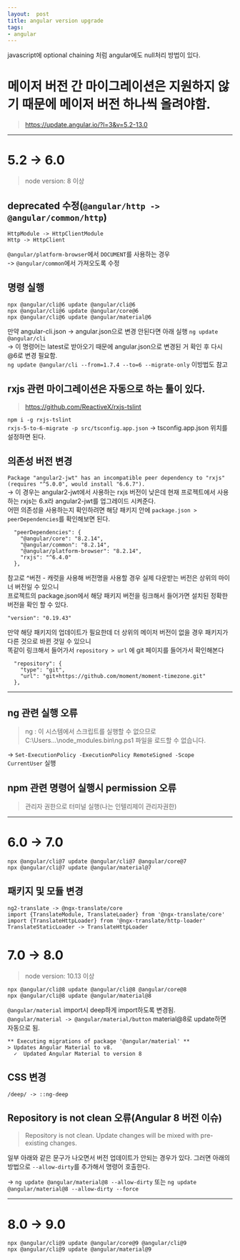 ```yaml
---
layout:  post
title: angular version upgrade
tags:
- angular
---
```


javascript에 optional chaining 처럼 angular에도 null처리 방법이 있다.

# 메이저 버전 간 마이그레이션은 지원하지 않기 때문에 메이저 버전 하나씩 올려야함.
> https://update.angular.io/?l=3&v=5.2-13.0
---

# 5.2 -> 6.0
> node version: 8 이상

## deprecated 수정(`@angular/http -> @angular/common/http`)

`HttpModule -> HttpClientModule`  
`Http -> HttpClient`  

`@angular/platform-browser`에서 `DOCUMENT`를 사용하는 경우  
-> `@angular/common`에서 가져오도록 수정

## 명령 실행
```
npx @angular/cli@6 update @angular/cli@6
npx @angular/cli@6 update @angular/core@6  
npx @angular/cli@6 update @angular/material@6
```

만약 angular-cli.json -> angular.json으로 변경 안된다면 아래 실행
`ng update @angular/cli`  
-> 이 명령어는 latest로 받아오기 때문에 angular.json으로 변경된 거 확인 후 다시 @6로 변경 필요함.  
`ng update @angular/cli --from=1.7.4 --to=6 --migrate-only` 이방법도 참고

## rxjs 관련 마이그레이션은 자동으로 하는 툴이 있다.
> https://github.com/ReactiveX/rxjs-tslint

`npm i -g rxjs-tslint`  
`rxjs-5-to-6-migrate -p src/tsconfig.app.json`  -> tsconfig.app.json 위치를 설정하면 된다.

## 의존성 버전 변경
`Package "angular2-jwt" has an incompatible peer dependency to "rxjs" (requires "^5.0.0", would install "6.6.7").`  
-> 이 경우는 angular2-jwt에서 사용하는 rxjs 버전이 낮은데
현재 프로젝트에서 사용하는 rxjs는 6.x라 angular2-jwt를 업그레이드 시켜준다.  
어떤 의존성을 사용하는지 확인하려면 해당 패키지 안에 `package.json > peerDependencies`를 확인해보면 된다.
```
  "peerDependencies": {
    "@angular/core": "8.2.14",
    "@angular/common": "8.2.14",
    "@angular/platform-browser": "8.2.14",
    "rxjs": "^6.4.0"
  },
```


참고로 ^버전 - 캐럿을 사용해 버전명을 사용할 경우 실제 다운받는 버전은 상위의 마이너 버전일 수 있으니  
프로젝트의 package.json에서 해당 패키지 버전을 링크해서 들어가면 설치된 정확한 버전을 확인 할 수 있다.
```
"version": "0.19.43"
```

만약 해당 패키지의 업데이트가 필요한데 더 상위의 메이저 버전이 없을 경우 패키지가 다른 것으로 바뀐 것일 수 있으니  
똑같이 링크해서 들어가서 `repository > url` 에 git 페이지를 들어가서 확인해본다  
```
  "repository": {
    "type": "git",
    "url": "git+https://github.com/moment/moment-timezone.git"
  },
```

---
## ng 관련 실행 오류
> ng : 이 시스템에서 스크립트를 실행할 수 없으므로 C:\Users\...\node_modules\.bin\ng.ps1 파일을 로드할 수 없습니다.

-> `Set-ExecutionPolicy -ExecutionPolicy RemoteSigned -Scope CurrentUser` 실행

## npm 관련 명령어 실행시 permission 오류
> 관리자 권한으로 터미널 실행(나는 인텔리제이 관리자권한)



---
# 6.0 -> 7.0
```
npx @angular/cli@7 update @angular/cli@7 @angular/core@7
npx @angular/cli@7 update @angular/material@7
```


## 패키지 및 모듈 변경
```
ng2-translate -> @ngx-translate/core
import {TranslateModule, TranslateLoader} from '@ngx-translate/core'
import {TranslateHttpLoader} from '@ngx-translate/http-loader'
TranslateStaticLoader -> TranslateHttpLoader
```
# 7.0 -> 8.0

> node version: 10.13 이상

```
npx @angular/cli@8 update @angular/cli@8 @angular/core@8
npx @angular/cli@8 update @angular/material@8
```
`@angular/material` import시 deep하게 import하도록 변경됨.  
`@angular/material -> @angular/material/button` material@8로 update하면 자동으로 됨.
```
** Executing migrations of package '@angular/material' **
> Updates Angular Material to v8.
  ✓  Updated Angular Material to version 8
```

## CSS 변경
`/deep/ -> ::ng-deep`


## Repository is not clean 오류(Angular 8 버전 이슈)
> Repository is not clean. Update changes will be mixed with pre-existing changes.

일부 아래와 같은 문구가 나오면서 버전 업데이트가 안되는 경우가 있다.
그러면 아래의 방법으로 `--allow-dirty`를 추가해서 명령어 호출한다.

-> `ng update @angular/material@8 --allow-dirty` 또는 `ng update @angular/material@8 --allow-dirty --force`

---
# 8.0 -> 9.0
```
npx @angular/cli@9 update @angular/core@9 @angular/cli@9
npx @angular/cli@9 update @angular/material@9
```
